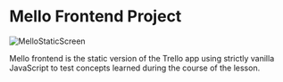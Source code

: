 # Mello Frontend Project

![MelloStaticScreen](https://user-images.githubusercontent.com/52673792/70081116-86aa2d00-15cd-11ea-9064-92040476b908.png)

Mello frontend is the static version of the Trello app using strictly vanilla JavaScript to test concepts learned during the course of the lesson.
